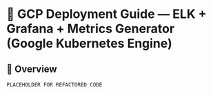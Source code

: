 # 📘 GCP Deployment Guide — ELK + Grafana + Metrics Generator (Google Kubernetes Engine)

## 🧭 Overview

```PLACEHOLDER FOR REFACTORED CODE```
